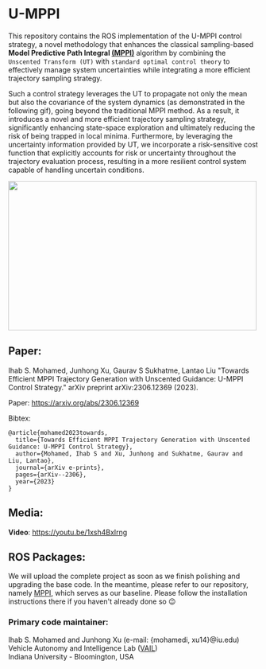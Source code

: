 # U-MPPI

This repository contains the ROS implementation of the U-MPPI control strategy, a novel methodology that enhances the classical sampling-based **Model Predictive Path Integral [(MPPI)](https://arc.aiaa.org/doi/pdf/10.2514/1.G001921)** algorithm by combining the `Unscented Transform (UT)` with `standard optimal control theory` to effectively manage system uncertainties while integrating a more efficient trajectory sampling strategy. 

Such a control strategy leverages the UT to propagate not only the mean but also the covariance of the system dynamics (as demonstrated in the following gif), going beyond the traditional MPPI method. As a result, it introduces a novel and more efficient trajectory sampling strategy, significantly enhancing state-space exploration and ultimately reducing the risk of being trapped in local minima. Furthermore, by leveraging the uncertainty information provided by UT, we incorporate a risk-sensitive cost function that explicitly accounts for risk or uncertainty throughout the trajectory evaluation process, resulting in a more resilient control system capable of handling uncertain conditions.

<img src="media/sampling-strategy.gif" width="500" height="300"/>

## Paper:

Ihab S. Mohamed, Junhong Xu, Gaurav S Sukhatme, Lantao Liu "Towards Efficient MPPI Trajectory Generation with Unscented Guidance: U-MPPI Control Strategy." arXiv preprint arXiv:2306.12369 (2023).

Paper: https://arxiv.org/abs/2306.12369

Bibtex:
```
@article{mohamed2023towards,
  title={Towards Efficient MPPI Trajectory Generation with Unscented Guidance: U-MPPI Control Strategy},
  author={Mohamed, Ihab S and Xu, Junhong and Sukhatme, Gaurav and Liu, Lantao},
  journal={arXiv e-prints},
  pages={arXiv--2306},
  year={2023}
}
```

## Media:
**Video**: https://youtu.be/1xsh4BxIrng

## ROS Packages:

We will upload the complete project as soon as we finish polishing and upgrading the base code. In the meantime, please refer to our repository, namely [MPPI](https://github.com/IhabMohamed/log-MPPI_ros), which serves as our baseline. Please follow the installation instructions there if you haven't already done so :wink:

### Primary code maintainer:
Ihab S. Mohamed and Junhong Xu (e-mail: {mohamedi, xu14}@iu.edu)\
Vehicle Autonomy and Intelligence Lab ([VAIL](https://vail.sice.indiana.edu/))\
Indiana University - Bloomington, USA



